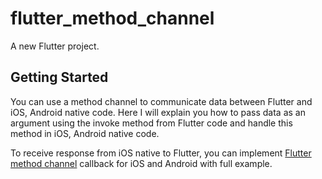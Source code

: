 # flutter_method_channel

A new Flutter project.

## Getting Started


You can use a method channel to communicate data between Flutter and iOS, Android native code. Here I will explain you how to pass data as an argument using the invoke method from Flutter code and handle this method in iOS, Android native code.

To receive response from iOS native to Flutter, you can implement [Flutter method channel](https://fluttertutorialhub.com/flutter/method-channel-flutter-native-code/) callback for iOS and Android with full example.
